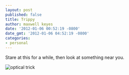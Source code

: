 ```yaml
---
layout: post
published: false
title: Trippy
author: maxwell keyes
date: '2012-01-06 00:52:19 -0800'
date_gmt: '2012-01-06 04:52:19 -0800'
categories:
- personal
---
```


Stare at this for a while, then look at something near you.

![optical trick]({{site.assets.url_prefix}}/images/posts/what-the-52.gif "optical trick")

